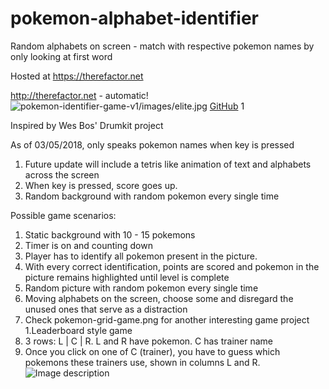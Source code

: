 # pokemon-alphabet-identifier
Random alphabets on screen - match with respective pokemon names by only looking at first word

Hosted at https://therefactor.net

http://therefactor.net - automatic!
![pokemon-identifier-game-v1/images/elite.jpg](https://github.com/tograh/testrepository/3DTest.png)
[GitHub](http://github.com/dangolk/pokemon-identifier-game-v1)
1


Inspired by Wes Bos' Drumkit project

As of 03/05/2018, only speaks pokemon names when key is pressed

1. Future update will include a tetris like animation of text and alphabets across the screen
2. When key is pressed, score goes up.
3. Random background with random pokemon every single time

Possible game scenarios:
1. Static background with 10 - 15 pokemons
  1. Timer is on and counting down
  2. Player has to identify all pokemon present in the picture.
  3. With every correct identification, points are scored and pokemon in the picture remains highlighted until level is complete
  4. Random picture with random pokemon every single time
  5. Moving alphabets on the screen, choose some and disregard the unused ones that serve as a distraction
2. Check pokemon-grid-game.png for another interesting game project
  1.Leaderboard style game
  2. 3 rows: L | C | R. L and R have pokemon. C has trainer name
  3. Once you click on one of C (trainer), you have to guess which pokemons these trainers use, shown in columns L and R.
![Image description](link-to-image)

